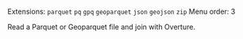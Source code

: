 <!--fused:filePreview-->
Extensions: `parquet` `pq` `gpq` `geoparquet` `json` `geojson` `zip`
Menu order: 3

<!--fused:readme-->
Read a Parquet or Geoparquet file and join with Overture.
